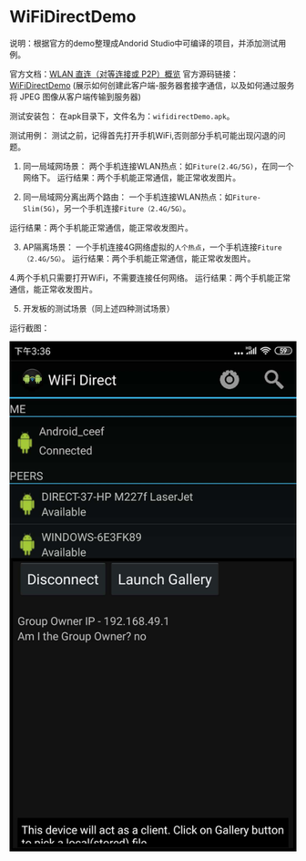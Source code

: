 # WiFiDirectDemo
说明：根据官方的demo整理成Andorid Studio中可编译的项目，并添加测试用例。

官方文档：[WLAN 直连（对等连接或 P2P）概览](https://developer.android.google.cn/guide/topics/connectivity/wifip2p)
官方源码链接：[WiFiDirectDemo](https://android.googlesource.com/platform/development/+/master/samples/WiFiDirectDemo/)
(展示如何创建此客户端-服务器套接字通信，以及如何通过服务将 JPEG 图像从客户端传输到服务器)

测试安装包：
在apk目录下，文件名为：`wifidirectDemo.apk`。

测试用例：
测试之前，记得首先打开手机WiFi,否则部分手机可能出现闪退的问题。

1. 同一局域网场景：
两个手机连接WLAN热点：如`Fiture(2.4G/5G)`，在同一个网络下。
运行结果：两个手机能正常通信，能正常收发图片。


2. 同一局域网分离出两个路由：
  一个手机连接WLAN热点：如`Fiture-Slim(5G)`，另一个手机连接`Fiture（2.4G/5G）`。

  运行结果：两个手机能正常通信，能正常收发图片。

3. AP隔离场景：
  一个手机连接4G网络虚拟的`人个热点`，一个手机连接`Fiture（2.4G/5G）`。
  运行结果：两个手机能正常通信，能正常收发图片。
  
4.两个手机只需要打开WiFi，不需要连接任何网络。
 运行结果：两个手机能正常通信，能正常收发图片。

5. 开发板的测试场景（同上述四种测试场景）



运行截图：

![wifidirect](screen/wifidirect.png)
